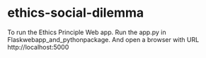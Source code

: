 # ethics-social-dilemma
To run the Ethics Principle Web app. Run the app.py in Flaskwebapp_and_pythonpackage. And open a browser with URL http://localhost:5000
